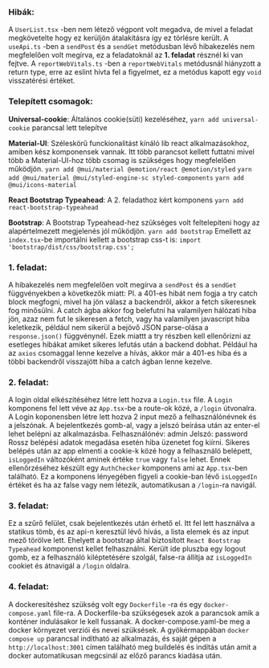 ### Hibák:

A `UserList.tsx` -ben nem létező végpont volt megadva, de mivel a feladat megkövetelte hogy ez kerüljön átalakításra így ez törlésre került.
A `useApi.ts` -ben a `sendPost` és a `sendGet` metódusban lévő hibakezelés nem megfelelően volt megírva, ez a feladatoknál az **1. feladat** résznél ki van fejtve.
A `reportWebVitals.ts` -ben a `reportWebVitals` metódusnál hiányzott a return type, erre az eslint hívta fel a figyelmet, ez a metódus kapott egy `void` visszatérési értéket.

### Telepített csomagok:

**Universal-cookie**:
Általános cookie(süti) kezeléséhez,
`yarn add universal-cookie` parancsal lett telepítve

**Material-UI**:
Széleskörű funckionalitást kínáló lib react alkalmazásokhoz, amiben kész komponensek vannak.
Itt több parancsot kellett futtatni mivel több a Material-UI-hoz több csomag is szükséges hogy megfelelően működjön.
`yarn add @mui/material @emotion/react @emotion/styled`
`yarn add @mui/material @mui/styled-engine-sc styled-components`
`yarn add @mui/icons-material`

**React Bootstrap Typeahead**:
A 2. feladathoz kért komponens
`yarn add react-bootstrap-typeahead`

**Bootstrap**:
A Bootstrap Typeahead-hez szükséges volt feltelepíteni hogy az alapértelmezett megjelenés jól működjön.
`yarn add bootstrap`
Emellett az `index.tsx`-be importálni kellett a bootstrap css-t is:
`import 'bootstrap/dist/css/bootstrap.css';`

### 1. feladat:

A hibakezelés nem megfelelően volt megírva a `sendPost` és a `sendGet` függvényekben a következők miatt:
Pl. a 401-es hibát nem fogja a try catch block megfogni, mivel ha jön válasz a backendről, akkor a fetch sikeresnek fog minősülni. A catch ágba akkor fog belefutni ha valamilyen hálózati hiba jön, azaz nem fut le sikeresen a fetch, vagy ha valamilyen javascript hiba keletkezik, például nem sikerül a bejövő JSON parse-olása a `response.json()` függvénynél.
Ezek miattt a try részben kell ellenőrizni az esetleges hibákat amiket sikeres lefutás után a backend dobhat.
Például ha az `axios` csomaggal lenne kezelve a hívás, akkor már a 401-es hiba és a többi backendről visszajött hiba a catch ágban lenne kezelve.

### 2. feladat:

A login oldal elkészítéséhez létre lett hozva a `Login.tsx` file.
A `Login` komponens fel lett véve az `App.tsx`-be a route-ok közé, a `/login` útvonalra.
A Login koponensben létre lett hozva 2 input mező a felhasználónévnek és a jelszónak.
A bejelentkezés gomb-al, vagy a jelszó beírása után az enter-el lehet belépni az alkalmazásba.
Felhasználónév: admin
Jelszó: password
Rossz belépési adatok megadása esetén hiba üzenetet fog kiírni.
Sikeres belépés után az app elmenti a cookie-k közé hogy a felhasználó belépett, `isLoggedIn` változóként aminek értéke `true` vagy `false` lehet.
Ennek ellenőrzéséhez készült egy `AuthChecker` komponens ami az `App.tsx`-ben található.
Ez a komponens lényegében figyeli a cookie-ban lévő `isLoggedIn` értéket és ha az false vagy nem létezik, automatikusan a `/login`-ra navigál.

### 3. feladat:

Ez a szűrő felület, csak bejelentkezés után érhető el.
Itt fel lett használva a statikus tömb, és az api-n keresztül lévő hívás, a lista elemek és az input mező törölve lett.
Ehelyett a bootstrap által biztosított `React Bootstrap Typeahead` komponenst kellet felhasználni.
Került ide pluszba egy logout gomb, ez a felhasználó kiléptetésére szolgál, false-ra állítja az `isLoggedIn` cookiet és átnavigál a `/login` oldalra.

### 4. feladat:

A dockeresítéshez szükség volt egy `Dockerfile` -ra és egy `docker-compose.yaml` file-ra.
A Dockerfile-ba szükségesek azok a parancsok amik a konténer indulásakor le kell fussanak.
A docker-compose.yaml-be meg a docker környezet verziói és nevei szüksések.
A gyökérmappában `docker compose up` parancsal indítható az alkalmazás, és saját gépen a `http://localhost:3001` címen található meg buildelés és indítás után amit a docker automatikusan megcsinál az előző parancs kiadása után.

